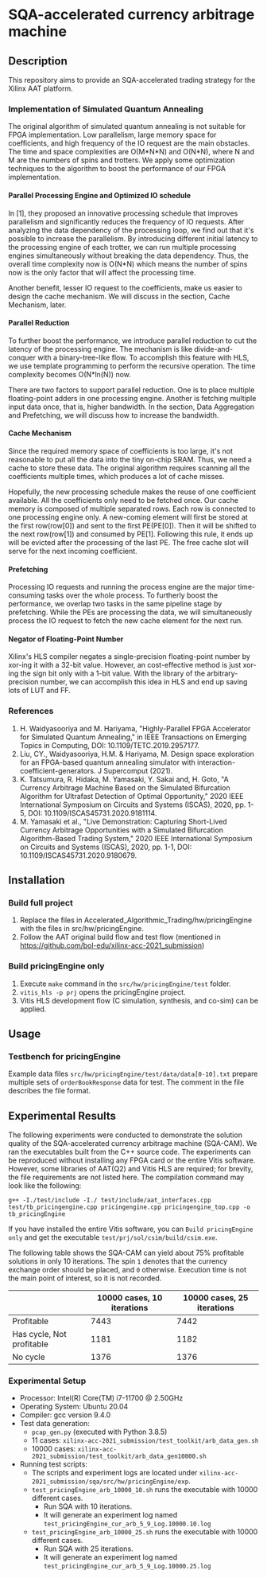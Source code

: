 # SQA-accelerated currency arbitrage machine

## Description

This repository aims to provide an SQA-accelerated trading strategy for the Xilinx AAT platform.

### Implementation of Simulated Quantum Annealing

The original algorithm of simulated quantum annealing is not suitable for FPGA implementation. Low parallelism, large memory space for coefficients, and high frequency of the IO request are the main obstacles. The time and space complexities are O(M\*N\*N) and O(N*N), where N and M are the numbers of spins and trotters. We apply some optimization techniques to the algorithm to boost the performance of our FPGA implementation.

#### Parallel Processing Engine and Optimized IO schedule

In [1], they proposed an innovative processing schedule that improves parallelism and significantly reduces the frequency of IO requests. After analyzing the data dependency of the processing loop, we find out that it's possible to increase the parallelism. By introducing different initial latency to the processing engine of each trotter, we can run multiple processing engines simultaneously without breaking the data dependency. Thus, the overall time complexity now is O(N*N) which means the number of spins now is the only factor that will affect the processing time.

Another benefit, lesser IO request to the coefficients, make us easier to design the cache mechanism. We will discuss in the section, Cache Mechanism, later.

#### Parallel Reduction

To further boost the performance, we introduce parallel reduction to cut the latency of the processing engine. The mechanism is like divide-and-conquer with a binary-tree-like flow. To accomplish this feature with HLS, we use template programming to perform the recursive operation. The time complexity becomes O(N*ln(N)) now.

There are two factors to support parallel reduction. One is to place multiple floating-point adders in one processing engine. Another is fetching multiple input data once, that is, higher bandwidth. In the section, Data Aggregation and Prefetching, we will discuss how to increase the bandwidth.

#### Cache Mechanism

Since the required memory space of coefficients is too large, it's not reasonable to put all the data into the tiny on-chip SRAM. Thus, we need a cache to store these data. The original algorithm requires scanning all the coefficients multiple times, which produces a lot of cache misses.

Hopefully, the new processing schedule makes the reuse of one coefficient available. All the coefficients only need to be fetched once. Our cache memory is composed of multiple separated rows. Each row is connected to one processing engine only. A new-coming element will first be stored at the first row(row[0]) and sent to the first PE(PE[0]). Then it will be shifted to the next row(row[1]) and consumed by PE[1]. Following this rule, it ends up will be evicted after the processing of the last PE. The free cache slot will serve for the next incoming coefficient.

#### Prefetching

Processing IO requests and running the process engine are the major time-consuming tasks over the whole process. To furtherly boost the performance, we overlap two tasks in the same pipeline stage by prefetching. While the PEs are processing the data, we will simultaneously process the IO request to fetch the new cache element for the next run.

#### Negator of Floating-Point Number

Xilinx's HLS compiler negates a single-precision floating-point number by xor-ing it with a 32-bit value. However, an cost-effective method is just xor-ing the sign bit only with a 1-bit value. With the library of the arbitrary-precision number, we can accomplish this idea in HLS and end up saving lots of LUT and FF.

### References

1. H. Waidyasooriya and M. Hariyama, "Highly-Parallel FPGA Accelerator for Simulated Quantum Annealing," in IEEE Transactions on Emerging Topics in Computing, DOI: 10.1109/TETC.2019.2957177.
2. Liu, CY., Waidyasooriya, H.M. & Hariyama, M. Design space exploration for an FPGA-based quantum annealing simulator with interaction-coefficient-generators. J Supercomput (2021).
3. K. Tatsumura, R. Hidaka, M. Yamasaki, Y. Sakai and, H. Goto, "A Currency Arbitrage Machine Based on the Simulated Bifurcation Algorithm for Ultrafast Detection of Optimal Opportunity," 2020 IEEE International Symposium on Circuits and Systems (ISCAS), 2020, pp. 1-5, DOI: 10.1109/ISCAS45731.2020.9181114.
4. M. Yamasaki et al., "Live Demonstration: Capturing Short-Lived Currency Arbitrage Opportunities with a Simulated Bifurcation Algorithm-Based Trading System," 2020 IEEE International Symposium on Circuits and Systems (ISCAS), 2020, pp. 1-1, DOI: 10.1109/ISCAS45731.2020.9180679. 

## Installation

### Build full project

1. Replace the files in Accelerated_Algorithmic_Trading/hw/pricingEngine with the files in src/hw/pricingEngine.
2. Follow the AAT original build flow and test flow (mentioned in https://github.com/bol-edu/xilinx-acc-2021_submission)

### Build pricingEngine only

1. Execute `make` command in the `src/hw/pricingEngine/test` folder.
2. ```vitis_hls -p prj``` opens the pricingEngine project.
3. Vitis HLS development flow (C simulation, synthesis, and co-sim) can be applied.

## Usage

### Testbench for pricingEngine

Example data files `src/hw/pricingEngine/test/data/data[0-10].txt` prepare multiple sets of `orderBookResponse` data for test. The comment in the file describes the file format.

## Experimental Results

The following experiments were conducted to demonstrate the solution quality of the SQA-accelerated currency arbitrage machine (SQA-CAM).  We ran the executables built from the C++ source code.  The experiments can be reproduced without installing any FPGA card or the entire Vitis software.  However, some libraries of AAT(Q2) and Vitis HLS are required; for brevity, the file requirements are not listed here.  The compilation command may look like the following:

```g++ -I./test/include -I./ test/include/aat_interfaces.cpp test/tb_pricingengine.cpp pricingengine.cpp pricingengine_top.cpp -o tb_pricingEngine```

If you have installed the entire Vitis software, you can `Build pricingEngine only` and get the executable `test/prj/sol/csim/build/csim.exe`.

The following table shows the SQA-CAM can yield about 75% profitable solutions in only 10 iterations. The spin `1` denotes that the currency exchange order should be placed, and `0` otherwise. Execution time is not the main point of interest, so it is not recorded.

|                                     | 10000 cases, 10 iterations | 10000 cases, 25 iterations |
| ----------------------------------- | -------------------------- | -------------------------- |
| Profitable                          | 7443                       | 7442                       |
| Has cycle, Not profitable           | 1181                       | 1182                       |
| No  cycle                           | 1376                       | 1376                       |

### Experimental Setup

* Processor: Intel(R) Core(TM) i7-11700 @ 2.50GHz
* Operating System: Ubuntu 20.04
* Compiler: gcc version 9.4.0
* Test data generation:
  * `pcap_gen.py` (executed with Python 3.8.5)
  * 11 cases: `xilinx-acc-2021_submission/test_toolkit/arb_data_gen.sh`
  * 10000 cases: `xilinx-acc-2021_submission/test_toolkit/arb_data_gen10000.sh`
* Running test scripts:
  * The scripts and experiment logs are located under `xilinx-acc-2021_submission/sqa/src/hw/pricingEngine/exp`.
  * `test_pricingEngine_arb_10000_10.sh` runs the executable with 10000 different cases.
    * Run SQA with 10 iterations.
    * It will generate an experiment log named `test_pricingEngine_cur_arb_5_9_Log.10000.10.log`
  * `test_pricingEngine_arb_10000_25.sh` runs the executable with 10000 different cases.
    * Run SQA with 25 iterations.
    * It will generate an experiment log named `test_pricingEngine_cur_arb_5_9_Log.10000.25.log`
